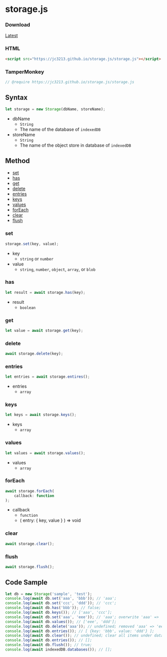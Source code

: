 # storage.js

### Download
[Latest](//jc3213.github.io/storage.js/storage.js)

### HTML
```HTML
<script src="https://jc3213.github.io/storage.js/storage.js"></script>
```

### TamperMonkey
```javascript
// @require https://jc3213.github.io/storage.js/storage.js
```

## Syntax
```javascript
let storage = new Storage(dbName, storeName);
```
- dbName
    - `String`
    - The name of the database of `indexedDB`
- storeName
    - `String`
    - The name of the object store in database of `indexedDB`

## Method
- [set](#set)
- [has](#has)
- [get](#get)
- [delete](#delete)
- [entries](#entries)
- [keys](#keys)
- [values](#values)
- [forEach](#foreach)
- [clear](#clear)
- [flush](#flush)

### set
```javascript
storage.set(key, value);
```
- key
    - `string` or `number`
- value
    - `string`, `number`, `object`, `array`, or `blob`

### has
```javascript
let result = await storage.has(key);
```
- result
    - `boolean`

### get
```javascript
let value = await storage.get(key);
```

### delete
```javascript
await storage.delete(key);
```

### entries
```javascript
let entries = await storage.entires();
```
- entries
    - `array`

### keys
```javascript
let keys = await storage.keys();
```
- keys
    - `array`

### values
```javascript
let values = await storage.values();
```
- values
    - `array`

### forEach
```javascript
await storage.forEach(
    callback: function
);
```
- callback
    - `function`
    - ( entry: { key, value } ) => void

### clear
```javascript
await storage.clear();
```

### flush
```javascript
await storage.flush();
```

## Code Sample
```javascript
let db = new Storage('sample', 'test');
console.log(await db.set('aaa', 'bbb')); // 'aaa';
console.log(await db.set('ccc', 'ddd')); // 'ccc';
console.log(await db.has('bbb')); // false;
console.log(await db.keys()); // ['aaa', 'ccc'];
console.log(await db.set('aaa', 'eee')); // 'aaa'; overwrite 'aaa' => 'eee';
console.log(await db.values()); // ['eee', 'ddd'];
console.log(await db.delete('aaa')); // undefined; removed 'aaa' => 'eee';
console.log(await db.entries()); // [ {key: 'bbb', value: 'ddd'} ];
console.log(await db.clear()); // undefined; clear all items under database 'sample' -> object store 'test'
console.log(await db.entries()); // [];
console.log(await db.flush()); // true;
console.log(await indexedDB.databases()); // [];
```
